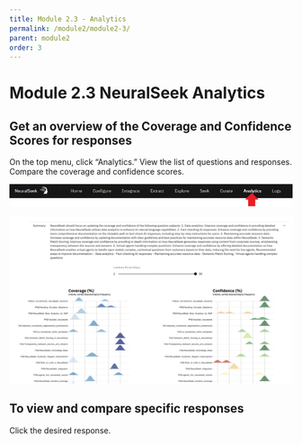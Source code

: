 ```yaml
---
title: Module 2.3 - Analytics
permalink: /module2/module2-3/
parent: module2
order: 3
---
```


# Module 2.3 NeuralSeek Analytics

## Get an overview of the Coverage and Confidence Scores for responses

On the top menu, click “Analytics.” View the list of questions and responses. Compare the coverage and confidence scores.

![image2.3.1](images/image2.3.1.png)

![image2.3.2](images/image2.3.2.png)

## To view and compare specific responses

Click the desired response.